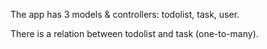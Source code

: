 The app has 3 models & controllers: todolist, task, user.

There is a relation between todolist and task (one-to-many).